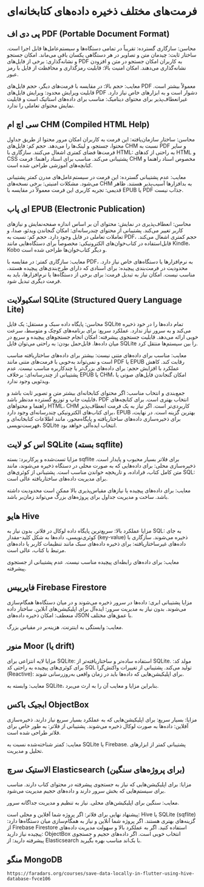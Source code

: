 # فرمت‌های مختلف ذخیره داده‌های کتابخانه‌ای
## پی دی اف PDF (Portable Document Format)
محاسن:
    سازگاری گسترده: تقریباً در تمامی دستگاه‌ها و سیستم‌عامل‌ها قابل اجرا است.
    ساختار ثابت: چیدمان متن و تصاویر در هر دستگاهی یکسان باقی می‌ماند.
    امکان جستجو و نشانه‌گذاری: برخی از فایل‌های PDF به کاربران امکان جستجو در متن و افزودن نشانه‌گذاری می‌دهند.
    امکان امنیت بالا: قابلیت رمزگذاری و محافظت از فایل با رمز عبور.

معایب:
    حجم بالا: در مقایسه با فرمت‌های دیگر، حجم فایل‌های PDF معمولاً بیشتر است.
    قابلیت ویرایش محدود: ویرایش فایل‌های PDF دشوار است و به ابزارهای خاص نیاز دارد.
    غیرانعطاف‌پذیر برای محتوای دینامیک: مناسب برای داده‌های استاتیک است و قابلیت نمایش محتوای تعاملی را ندارد.

## سی اچ ام CHM (Compiled HTML Help)
محاسن:
    ساختار سازمان‌یافته: این فرمت به کاربران امکان مرور محتوا از طریق جداول محتوا، جستجو، و لینک‌ها را می‌دهد.
    حجم کم: فایل‌های CHM نسبت به PDF و سایر فرمت‌ها فضای کمتری اشغال می‌کنند.
    سازگاری با HTML: به راحتی از کدهای HTML و CSS پشتیبانی می‌کند.
    مناسب برای اسناد راهنما: فرمت CHM مخصوص اسناد راهنما و کتابچه‌های آموزشی طراحی شده است.

معایب:
    عدم پشتیبانی گسترده: این فرمت در سیستم‌عامل‌های مدرن کمتر پشتیبانی می‌شود.
    مشکلات امنیتی: برخی نسخه‌های CHM به بدافزارها آسیب‌پذیر هستند.
    ظاهر قدیمی: تجربه کاربری این فرمت معمولاً در مقایسه با EPUB یا PDF جذاب نیست.

## ای پاب EPUB (Electronic Publication)
محاسن:
    انعطاف‌پذیری در نمایش: محتوای آن بر اساس اندازه صفحه‌نمایش و نیازهای کاربر تغییر می‌کند.
    پشتیبانی از محتوای چندرسانه‌ای: امکان گنجاندن ویدئو، صدا، و تعاملات تعاملی در فایل وجود دارد.
    حجم کم: نسبت به PDF، حجم کمتری اشغال می‌کند.
    قابل‌استفاده در کتاب‌خوان‌های الکترونیکی: مخصوصاً برای دستگاه‌هایی مانند Kindle، Kobo و دیگر کتاب‌خوان‌ها طراحی شده است.

معایب:
    سازگاری کمتر: در مقایسه با PDF، به نرم‌افزارها یا دستگاه‌های خاص نیاز دارد.
    محدودیت در فرمت‌بندی پیچیده: برای اسنادی که دارای طرح‌بندی‌های پیچیده هستند، مناسب نیست.
    امکان نیاز به تبدیل فرمت: برای برخی از دستگاه‌ها یا نرم‌افزارها، باید به فرمت دیگری تبدیل شود.

## اسکیولایت SQLite (Structured Query Language Lite)
محاسن:
    پایگاه داده سبک و مستقل: یک فایل SQLite تمام داده‌ها را در خود ذخیره می‌کند و به سرور نیاز ندارد.
    عملکرد سریع: برای برنامه‌های کوچک و متوسط، سرعت خوبی ارائه می‌دهد.
    قابلیت جستجوی پیشرفته: امکان انجام جستجوهای پیچیده و سریع در میان داده‌ها.
    قابل‌حمل بودن: به راحتی می‌توان فایل SQLite را بین سیستم‌ها منتقل کرد.

معایب:
    مناسب برای داده‌های متنی نیست: بیشتر برای داده‌های ساختاریافته مناسب است و نمی‌تواند به‌خوبی با فرمت‌های متنی مانند PDF یا EPUB رقابت کند.
    کاهش عملکرد با افزایش حجم: برای داده‌های بزرگ‌تر یا چندکاربره مناسب نیست.
    عدم پشتیبانی از چندرسانه‌ای: برخلاف EPUB یا CHM، امکان گنجاندن فایل‌های صوتی یا ویدئویی وجود ندارد.

جمع‌بندی و انتخاب مناسب:
    اگر محتوای کتابخانه‌ای بیشتر متن و تصویر ثابت باشد و قابلیت چاپ و توزیع گسترده مدنظر باشد، PDF انتخاب بهتری است.
    برای کتابچه‌های راهنما و محتواهای HTML، CHM کاربردی‌تر است.
    اگر نیاز به یک فرمت انعطاف‌پذیر برای کتاب‌های الکترونیکی چندرسانه‌ای وجود دارد، EPUB بهترین گزینه است.
    در نهایت، برای ذخیره‌سازی داده‌های ساختاریافته و پایگاه‌محور، مانند اطلاعات کتابخانه‌ای و فهرست‌نویسی، SQLite انتخاب ایده‌آلی خواهد بود.

## اس کو لایت SQLite (بسته sqflite)
مزایا
    تست‌شده و پرکاربرد: بسته sqflite برای فلاتر بسیار محبوب و پایدار است.
    ذخیره‌سازی محلی: برای داده‌هایی که به صورت محلی در دستگاه ذخیره می‌شوند، مانند متن کامل کتاب، فراداده، و تاریخچه خواندن مناسب است.
    پشتیبانی از کوئری‌های SQL: برای مدیریت داده‌های ساختاریافته عالی است.

معایب:
    برای داده‌های پیچیده یا نیازهای مقیاس‌پذیری بالا ممکن است محدودیت داشته باشد.
    ساخت و مدیریت جداول برای پروژه‌های بزرگ می‌تواند زمان‌بر باشد.

## هایو Hive
مزایا
    عملکرد بالا: سریع‌ترین پایگاه داده لوکال در فلاتر.
    بدون نیاز به SQL: به جای کوئری‌نویسی، داده‌ها به شکل کلید-مقدار (key-value) ذخیره می‌شوند.
    سازگاری با داده‌های غیرساختاریافته: برای ذخیره داده‌های سبک مانند تنظیمات کاربر یا داده‌های مرتبط با کتاب، عالی است.

معایب:
    برای داده‌های رابطه‌ای پیچیده مناسب نیست.
    عدم پشتیبانی از جستجوی پیشرفته.

## فایربیس Firebase Firestore
مزایا
    پشتیبانی ابری: داده‌ها در سرور ذخیره می‌شوند و در میان دستگاه‌ها همگام‌سازی می‌شوند.
    بدون نیاز به مدیریت سرور: ایده‌آل برای اپلیکیشن‌های آنلاین.
    ساختار داده منعطف: امکان ذخیره داده‌های JSON با عمق‌های مختلف.

معایب:
    وابستگی به اینترنت.
    هزینه‌بر در مقیاس بزرگ.

## منور Moor (یا drift)
مزایا
    لایه انتزاعی برای SQLite: استفاده ساده‌تر و ساختار‌یافته‌تر از SQLite.
    مولد کد: برای کوئری‌های پیچیده به راحتی کد SQL تولید می‌کند.
    پشتیبانی از تغییرات واکنش‌گرا (Reactive): برای اپلیکیشن‌هایی که داده‌ها باید در زمان واقعی به‌روزرسانی شوند.

معایب:
    وابسته به SQLite، بنابراین مزایا و معایب آن را به ارث می‌برد.

## ابجیک باکس ObjectBox
مزایا:
    بسیار سریع: برای اپلیکیشن‌هایی که به عملکرد بسیار سریع نیاز دارند.
    ذخیره‌سازی آفلاین: داده‌ها به صورت لوکال ذخیره می‌شوند.
    پشتیبانی از فلاتر: به طور خاص برای فلاتر طراحی شده است.

معایب:
    کمتر شناخته‌شده نسبت به SQLite یا Firebase.
    پشتیبانی کمتر از ابزارهای تحلیل و مدیریت.

## الاستیک سرچ Elasticsearch (برای پروژه‌های سنگین)
مزایا:
    برای اپلیکیشن‌هایی که نیاز به جستجوی پیشرفته در محتوای کتاب دارند.
    مناسب برای سیستم‌هایی که بخش سرور دارند و داده‌های حجیم مدیریت می‌شود.

معایب:
    سنگین برای اپلیکیشن‌های محلی.
    نیاز به تنظیم و مدیریت جداگانه سرور.

پیشنهاد نهایی برای فلاتر:
    اگر پروژه شما آفلاین و محلی است: Hive یا SQLite (sqflite) گزینه‌های بهتری هستند.
    اگر پروژه شما آنلاین و نیاز به همگام‌سازی میان دستگاه‌ها دارد: از Firebase Firestore استفاده کنید.
    اگر به عملکرد بالا و سهولت مدیریت داده‌های پیچیده نیاز دارید: ObjectBox انتخاب خوبی است.
    اگر داده‌های حجیم و جستجوی پیشرفته دارید: از Elasticsearch با بک‌اند مناسب بهره بگیرید.
## منگو MongoDB 


    https://faradars.org/courses/save-data-locally-in-flutter-using-hive-database-fvce106
